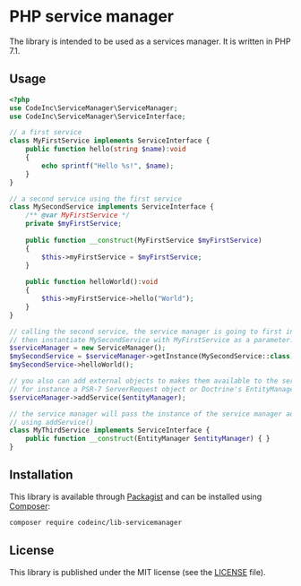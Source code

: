 # PHP service manager

The library is intended to be used as a services manager. It is written in PHP 7.1.

## Usage

```php
<?php
use CodeInc\ServiceManager\ServiceManager;
use CodeInc\ServiceManager\ServiceInterface;

// a first service
class MyFirstService implements ServiceInterface {
	public function hello(string $name):void
	{
		echo sprintf("Hello %s!", $name);
	}
}

// a second service using the first service
class MySecondService implements ServiceInterface {
	/** @var MyFirstService */
	private $myFirstService;
	
	public function __construct(MyFirstService $myFirstService) 
	{
		$this->myFirstService = $myFirstService;
	}
	
	public function helloWorld():void
	{
		$this->myFirstService->hello("World");
	}
}

// calling the second service, the service manager is going to first instantiated MyFirstService
// then instantiate MySecondService with MyFirstService as a parameter.
$serviceManager = new ServiceManager();
$mySecondService = $serviceManager->getInstance(MySecondService::class);
$mySecondService->helloWorld();

// you also can add external objects to makes them available to the servides,
// for instance a PSR-7 ServerRequest object or Doctrine's EntityManager.
$serviceManager->addService($entityManager);

// the service manager will pass the instance of the service manager added
// using addService()
class MyThirdService implements ServiceInterface {
    public function __construct(EntityManager $entityManager) { }
}

``` 


## Installation
This library is available through [Packagist](https://packagist.org/packages/codeinc/lib-servicemanager) and can be installed using [Composer](https://getcomposer.org/): 

```bash
composer require codeinc/lib-servicemanager
```

## License
This library is published under the MIT license (see the [LICENSE](LICENSE) file). 

